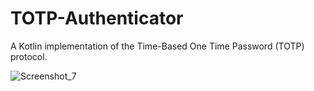 # TOTP-Authenticator
A Kotlin implementation of the Time-Based One Time Password (TOTP) protocol. 

![Screenshot_7](https://user-images.githubusercontent.com/1418788/176914114-663690fb-1d5e-468d-9a70-cc43ade2733e.jpg)
